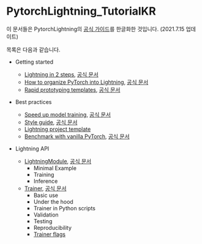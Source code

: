 # PytorchLightning_TutorialKR
이 문서들은 PytorchLightning의 [공식 가이드](https://pytorch-lightning.readthedocs.io/en/latest/)를 한글화한 것입니다. (2021.7.15 업데이트)

목록은 다음과 같습니다.

- Getting started
  - [Lightning in 2 steps](https://github.com/dnap512/PytorchLightning_TutorialKR/blob/main/getting_started/lighting_in_2steps.ipynb), [공식 문서](https://pytorch-lightning.readthedocs.io/en/latest/starter/new-project.html)
  - [How to organize PyTorch into Lightning](https://github.com/dnap512/PytorchLightning_TutorialKR/blob/main/getting_started/how_to_organize_pytorch_into_lightning.ipynb), [공식 문서](https://pytorch-lightning.readthedocs.io/en/latest/starter/converting.html)
  - [Rapid prototyping templates](https://github.com/dnap512/PytorchLightning_TutorialKR/blob/main/getting_started/rapid_prototyping_templates.ipynb), [공식 문서](https://pytorch-lightning.readthedocs.io/en/latest/starter/rapid_prototyping_templates.html)
- Best practices
  - [Speed up model training](https://github.com/dnap512/PytorchLightning_TutorialKR/blob/main/best_practices/speed_up_model_training.ipynb), [공식 문서](https://pytorch-lightning.readthedocs.io/en/latest/guides/speed.html)
  - [Style guide](https://github.com/dnap512/PytorchLightning_TutorialKR/blob/main/best_practices/style_guide.ipynb), [공식 문서](https://pytorch-lightning.readthedocs.io/en/latest/starter/style_guide.html)
  - [Lightning project template](https://github.com/PyTorchLightning/pytorch-lightning-conference-seed)
  - [Benchmark with vanilla PyTorch](https://github.com/dnap512/PytorchLightning_TutorialKR/blob/main/best_practices/benchmark_with_vanilla_pytorch.ipynb), [공식 문서](https://pytorch-lightning.readthedocs.io/en/latest/benchmarking/benchmarks.html)

- Lightning API
  - [LightningModule](https://github.com/dnap512/PytorchLightning_TutorialKR/blob/main/LightningModule/LightningModule.ipynb), [공식 문서](https://pytorch-lightning.readthedocs.io/en/latest/common/lightning_module.html)
    - Minimal Example
    - Training
    - Inference
  - [Trainer](https://github.com/dnap512/PytorchLightning_TutorialKR/blob/main/trainer/Trainer.ipynb), [공식 문서](https://pytorch-lightning.readthedocs.io/en/latest/common/trainer.html)
    - Basic use
    - Under the hood
    - Trainer in Python scripts
    - Validation
    - Testing
    - Reproducibility
    - [Trainer flags](https://github.com/dnap512/PytorchLightning_TutorialKR/blob/main/trainer/trainer_flags.ipynb)

